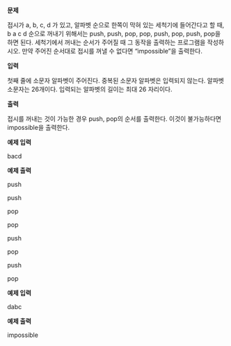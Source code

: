 **문제**

접시가 a, b, c, d 가 있고, 알파벳 순으로 한쪽이 막혀 있는 세척기에 들어간다고 할 때, b a c d 순으로 꺼내기 위해서는 push, push, pop, pop, push, pop, push, pop을 하면 된다. 세척기에서 꺼내는 순서가 주어질 때 그 동작을 출력하는 프로그램을 작성하시오. 만약 주어진 순서대로 접시를 꺼낼 수 없다면 “impossible”을 출력한다.

 

**입력**

첫째 줄에 소문자 알파벳이 주어진다. 중복된 소문자 알파벳은 입력되지 않는다. 알파벳 소문자는 26개이다. 입력되는 알파벳의 길이는 최대 26 자리이다.  

**출력**

접시를 꺼내는 것이 가능한 경우 push, pop의 순서를 출력한다. 이것이 불가능하다면 impossible을 출력한다.  

**예제 입력**

bacd

**예제 출력**

push

push

pop

pop

push

pop

push

pop

**예제 입력**

dabc

**예제 출력**

impossible